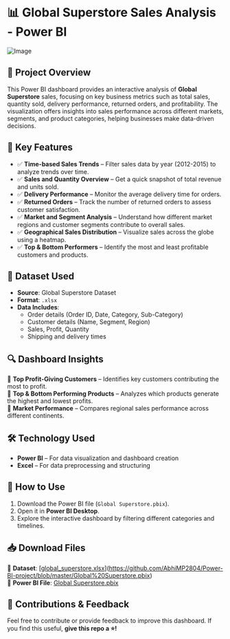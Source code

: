 



# 📊 Global Superstore Sales Analysis - Power BI  

![Image](https://github.com/user-attachments/assets/6270590a-199e-4bff-8486-51cfd354ce6d)

## 🚀 Project Overview  
This Power BI dashboard provides an interactive analysis of **Global Superstore** sales, focusing on key business metrics such as total sales, quantity sold, delivery performance, returned orders, and profitability. The visualization offers insights into sales performance across different markets, segments, and product categories, helping businesses make data-driven decisions.

## 📌 Key Features  
- ✅ **Time-based Sales Trends** – Filter sales data by year (2012-2015) to analyze trends over time.  
- ✅ **Sales and Quantity Overview** – Get a quick snapshot of total revenue and units sold.  
- ✅ **Delivery Performance** – Monitor the average delivery time for orders.  
- ✅ **Returned Orders** – Track the number of returned orders to assess customer satisfaction.  
- ✅ **Market and Segment Analysis** – Understand how different market regions and customer segments contribute to overall sales.  
- ✅ **Geographical Sales Distribution** – Visualize sales across the globe using a heatmap.  
- ✅ **Top & Bottom Performers** – Identify the most and least profitable customers and products.  

## 📂 Dataset Used  
- **Source**: Global Superstore Dataset  
- **Format**: `.xlsx`  
- **Data Includes**:  
  - Order details (Order ID, Date, Category, Sub-Category)  
  - Customer details (Name, Segment, Region)  
  - Sales, Profit, Quantity  
  - Shipping and delivery times  

## 🔍 Dashboard Insights  
📌 **Top Profit-Giving Customers** – Identifies key customers contributing the most to profit.  
📌 **Top & Bottom Performing Products** – Analyzes which products generate the highest and lowest profits.  
📌 **Market Performance** – Compares regional sales performance across different continents.  

## 🛠️ Technology Used  
- **Power BI** – For data visualization and dashboard creation  
- **Excel** – For data preprocessing and structuring  

## 🎯 How to Use  
1. Download the Power BI file (`Global Superstore.pbix`).  
2. Open it in **Power BI Desktop**.  
3. Explore the interactive dashboard by filtering different categories and timelines.  


## 📥 Download Files  
📂 **Dataset**: [[global_superstore.xlsx](your-download-link-here)](https://github.com/AbhiMP2804/Power-BI-project/blob/master/Global%20Superstore.pbix)  
📂 **Power BI File**: [Global Superstore.pbix](your-download-link-here)  

## 📢 Contributions & Feedback  
Feel free to contribute or provide feedback to improve this dashboard. If you find this useful, **give this repo a ⭐!**  

